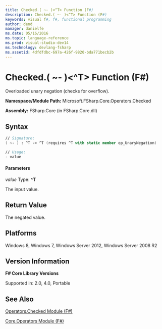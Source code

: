 ```yaml
---
title: Checked.( ~- )<^T> Function (F#)
description: Checked.( ~- )<^T> Function (F#)
keywords: visual f#, f#, functional programming
author: dend
manager: danielfe
ms.date: 05/16/2016
ms.topic: language-reference
ms.prod: visual-studio-dev14
ms.technology: devlang-fsharp
ms.assetid: 4dfdfdbc-697a-426f-9820-bda771becb2b 
---
```


# Checked.( ~- )<^T> Function (F#)

Overloaded unary negation (checks for overflow).

**Namespace/Module Path:** Microsoft.FSharp.Core.Operators.Checked

**Assembly:** FSharp.Core (in FSharp.Core.dll)


## Syntax

```fsharp
// Signature:
( ~- ) : ^T -> ^T (requires ^T with static member op_UnaryNegation)

// Usage:
- value
```

#### Parameters
*value*
Type: **^T**


The input value.


## Return Value

The negated value.

## Platforms
Windows 8, Windows 7, Windows Server 2012, Windows Server 2008 R2


## Version Information
**F# Core Library Versions**

Supported in: 2.0, 4.0, Portable




## See Also
[Operators.Checked Module &#40;F&#35;&#41;](Operators.Checked-Module-%5BFSharp%5D.md)

[Core.Operators Module &#40;F&#35;&#41;](Core.Operators-Module-%5BFSharp%5D.md)

